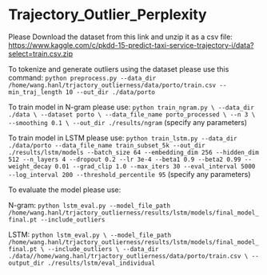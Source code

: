 # Trajectory_Outlier_Perplexity

Please Download the dataset from this link and unzip it as a csv file: https://www.kaggle.com/c/pkdd-15-predict-taxi-service-trajectory-i/data?select=train.csv.zip

To tokenize and generate outliers using the dataset please use this command: `python preprocess.py --data_dir /home/wang.hanl/trjactory_outlierness/data/porto/train.csv --min_traj_length 10 --out_dir ./data/porto`

To train model in N-gram please use: `python train_ngram.py \
   --data_dir ./data \
   --dataset porto \
   --data_file_name porto_processed \
   --n 3 \
   --smoothing 0.1 \
   --out_dir ./results/ngram` (specify any parameters)

To train model in LSTM please use: `python train_lstm.py --data_dir ./data/porto --data_file_name train_subset_5k --out_dir ./results/lstm/models --batch_size 64 --embedding_dim 256 --hidden_dim 512 --n_layers 4 --dropout 0.2 --lr 3e-4 --beta1 0.9 --beta2 0.99 --weight_decay 0.01 --grad_clip 1.0 --max_iters 30 --eval_interval 5000 --log_interval 200 --threshold_percentile 95` (specify any parameters)

To evaluate the model please use:

N-gram: `python lstm_eval.py --model_file_path /home/wang.hanl/trjactory_outlierness/results/lstm/models/final_model_final.pt --include_outliers`

LSTM: `python lstm_eval.py \
       --model_file_path /home/wang.hanl/trjactory_outlierness/results/lstm/models/final_model_final.pt \
       --include_outliers \
       --data_dir ./data//home/wang.hanl/trjactory_outlierness/data/porto/train.csv \
       --output_dir ./results/lstm/eval_individual`

